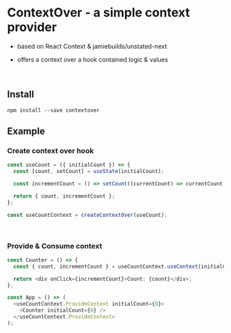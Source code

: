# ContextOver - a simple context provider

- based on React Context & jamiebuilds/unstated-next

- offers a context over a hook contained logic & values

</br>

## Install

`npm install --save contextover`
</br>

## Example

### Create context over hook

```typescript
const useCount = ({ initialCount }) => {
  const [count, setCount] = useState(initialCount);

  const incrementCount = () => setCount((currentCount) => currentCount + 1);

  return { count, incrementCount };
};

const useCountContext = createContextOver(useCount);
```

</br>

### Provide & Consume context

```typescript
const Counter = () => {
  const { count, incrementCount } = useCountContext.useContext(initialCount);

  return <div onClick={incrementCount}>Count: {count}</div>;
};

const App = () => (
  <useCountContext.ProvideContext initialCount={0}>
    <Counter initialCount={0} />
  </useCountContext.ProvideContext>
);
```
